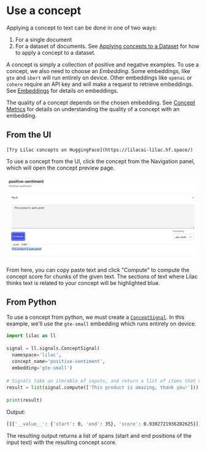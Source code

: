 # Use a concept

Applying a concept to text can be done in one of two ways:

1. For a single document
2. For a dataset of documents. See [Applying concepts to a Dataset](../datasets/dataset_concepts.md)
   for how to apply a concept to a dataset.

A concept is simply a collection of positive and negative examples. To use a concept, we also need
to choose an _Embedding_. Some embeddings, like `gte` and `sbert` will run entirely on device. Other
embeddings like `openai` or `cohere` require an API key and will make a request to retrieve
embeddings. See [Embeddings](../embeddings/embeddings.md) for details on embeddings.

The quality of a concept depends on the chosen embedding. See [Concept Metrics](concept_metrics.md)
for details on understanding the quality of a concept with an embedding.

## From the UI

```{tip}
[Try Lilac concepts on HuggingFace](https://lilacai-lilac.hf.space/)
```

To use a concept from the UI, click the concept from the Navigation panel, which will open the
concept preview page.

<img src="../_static/concepts/concept_use.png"></img>

From here, you can copy paste text and click "Compute" to compute the concept score for chunks of
the given text. The sections of text where Lilac thinks text is related to your concept will be
highlighted blue.

## From Python

To use a concept from python, we must create a [`ConceptSignal`](#signals.ConceptSignal). In this
example, we'll use the `gte-small` embedding which runs entirely on device.

```py
import lilac as ll

signal = ll.signals.ConceptSignal(
  namespace='lilac',
  concept_name='positive-sentiment',
  embedding='gte-small')

# Signals take an iterable of inputs, and return a list of items that match the shape of the input.
result = list(signal.compute(['This product is amazing, thank you!']))

print(result)
```

Output:

```sh
[[{'__value__': {'start': 0, 'end': 35}, 'score': 0.9302721936202625}]]
```

The resulting output returns a list of spans (start and end positions of the input text) with the
resulting concept score.
